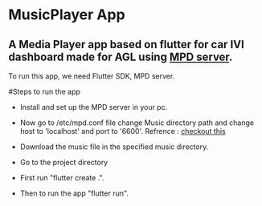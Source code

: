 # MusicPlayer App

## A Media Player app based on flutter for car IVI dashboard made for AGL using [MPD server](https://www.musicpd.org/).


To run this app, we need Flutter SDK, MPD server.

#Steps to run the app

- Install and set up the MPD server in your pc.

- Now go to /etc/mpd.conf file change Music directory path and change host to 'localhost' and port to '6600'. Refrence : [checkout this](https://mpd.readthedocs.io/en/stable/user.html)

- Download the music file in the specified music directory.

- Go to the project directory

- First run "flutter create .".

- Then to run the app "flutter run".






